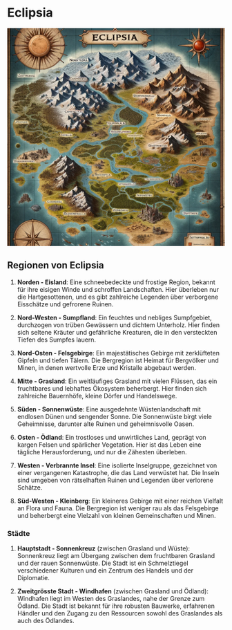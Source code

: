 # Eclipsia

![](img/world.png)

## **Regionen von Eclipsia**

1. **Norden - Eisland**:
   Eine schneebedeckte und frostige Region, bekannt für ihre eisigen Winde und schroffen Landschaften. Hier überleben nur die Hartgesottenen, und es gibt zahlreiche Legenden über verborgene Eisschätze und gefrorene Ruinen.

2. **Nord-Westen - Sumpfland**:
   Ein feuchtes und nebliges Sumpfgebiet, durchzogen von trüben Gewässern und dichtem Unterholz. Hier finden sich seltene Kräuter und gefährliche Kreaturen, die in den versteckten Tiefen des Sumpfes lauern.

3. **Nord-Osten - Felsgebirge**:
   Ein majestätisches Gebirge mit zerklüfteten Gipfeln und tiefen Tälern. Die Bergregion ist Heimat für Bergvölker und Minen, in denen wertvolle Erze und Kristalle abgebaut werden.

4. **Mitte - Grasland**:
   Ein weitläufiges Grasland mit vielen Flüssen, das ein fruchtbares und lebhaftes Ökosystem beherbergt. Hier finden sich zahlreiche Bauernhöfe, kleine Dörfer und Handelswege.

5. **Süden - Sonnenwüste**:
   Eine ausgedehnte Wüstenlandschaft mit endlosen Dünen und sengender Sonne. Die Sonnenwüste birgt viele Geheimnisse, darunter alte Ruinen und geheimnisvolle Oasen.

6. **Osten - Ödland**:
   Ein trostloses und unwirtliches Land, geprägt von kargen Felsen und spärlicher Vegetation. Hier ist das Leben eine tägliche Herausforderung, und nur die Zähesten überleben.

7. **Westen - Verbrannte Insel**:
   Eine isolierte Inselgruppe, gezeichnet von einer vergangenen Katastrophe, die das Land verwüstet hat. Die Inseln sind umgeben von rätselhaften Ruinen und Legenden über verlorene Schätze.

8. **Süd-Westen - Kleinberg**:
   Ein kleineres Gebirge mit einer reichen Vielfalt an Flora und Fauna. Die Bergregion ist weniger rau als das Felsgebirge und beherbergt eine Vielzahl von kleinen Gemeinschaften und Minen.

### **Städte**

1. **Hauptstadt - Sonnenkreuz** (zwischen Grasland und Wüste):
    Sonnenkreuz liegt am Übergang zwischen dem fruchtbaren Grasland und der rauen Sonnenwüste. Die Stadt ist ein Schmelztiegel verschiedener Kulturen und ein Zentrum des Handels und der Diplomatie.

2. **Zweitgrösste Stadt - Windhafen** (zwischen Grasland und Ödland):
   Windhafen liegt im Westen des Graslandes, nahe der Grenze zum Ödland. Die Stadt ist bekannt für ihre robusten Bauwerke, erfahrenen Händler und den Zugang zu den Ressourcen sowohl des Graslandes als auch des Ödlandes.